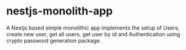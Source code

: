 # nestjs-monolith-app
A Nestjs based simple monolithic app implements the setup of Users, create new user, get all users, get user by id and Authentication using crypto password generation package. 
